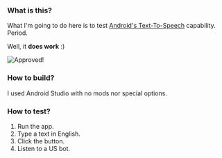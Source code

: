 ### What is this?

What I'm going to do here is to test [Android's Text-To-Speech](http://developer.android.com/reference/android/speech/tts/TextToSpeech.html) capability. Period.

Well, it **does work** :)

![Approved!](http://www.wildfactor.net/wp-content/uploads/2012/10/approved1.jpg)

### How to build?

I used Android Studio with no mods nor special options.

### How to test?

1. Run the app. 
2. Type a text in English.
3. Click the button.
4. Listen to a US bot.
